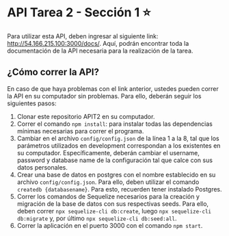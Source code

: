# API Tarea 2 - Sección 1 ⭐️

Para utilizar esta API, deben ingresar al siguiente link: http://54.166.215.100:3000/docs/. Aquí, podrán encontrar toda la documentación de la API necesaria para la realización de la tarea.

## ¿Cómo correr la API?

En caso de que haya problemas con el link anterior, ustedes pueden correr la API en su computador sin problemas. Para ello, deberán seguir los siguientes pasos:

1. Clonar este repositorio APIT2 en su computador.
2. Correr el comando `npm install`: para instalar todas las dependencias mínimas necesarias para correr el programa.
3. Cambiar en el archivo `config/config.json` de la línea 1 a la 8, tal que los parámetros utilizados en development correspondan a los existentes en su computador. Específicamente, deberán cambiar el username, password y database name de la configuración tal que calce con sus datos personales.
4. Crear una base de datos en postgres con el nombre establecido en su archivo `config/config.json`. Para ello, deben utilizar el comando `createdb {databasename}`. Para esto, recuerden tener instalado Postgres.
5. Correr los comandos de Sequelize necesarios para la creación y migración de la base de datos con sus respectivas seeds. Para ello, deben correr `npx sequelize-cli db:create`, luego `npx sequelize-cli db:migrate` y, por último `npx sequelize-cli db:seed:all`.
6. Correr la aplicación en el puerto 3000 con el comando `npm start`.

